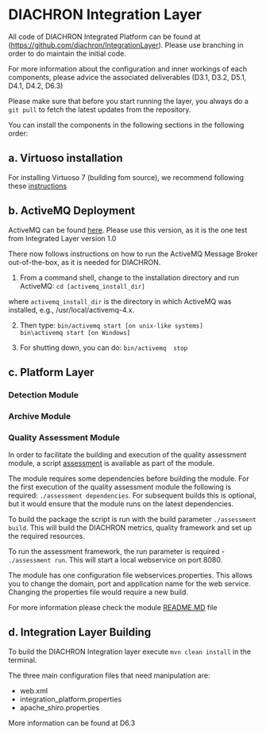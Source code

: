 # DIACHRON Integration Layer #

All code of DIACHRON Integrated Platform can be found at (https://github.com/diachron/IntegrationLayer). Please use branching in order to do maintain the initial code.

For more information about the configuration and inner workings of each components, please advice the associated deliverables (D3.1, D3.2, D5.1, D4.1, D4.2, D6.3)

Please make sure that before you start running the layer, you always do a ```git pull``` to fetch the latest updates from the repository.
 
You can install the components in the following sections in the following order:

## a. Virtuoso installation ##

For installing Virtuoso 7 (building fom source), we recommend following these [instructions](http://virtuoso.openlinksw.com/dataspace/doc/dav/wiki/Main/VOSBuild)


## b. ActiveMQ Deployment ##

ActiveMQ can be found [here](http://activemq.apache.org/activemq-5100-release.html). Please use this version, as it is the one test from Integrated Layer version 1.0

There now follows instructions on how to run the ActiveMQ Message Broker out-of-the-box, as it is needed for DIACHRON.

1. From a command shell, change to the installation directory and run ActiveMQ:
	```cd [activemq_install_dir]```

where ```activemq_install_dir``` is the directory in which ActiveMQ was installed, e.g., /usr/local/activemq-4.x.

2. Then type:
  <code>bin/activemq  start [on unix-like systems]
  bin\activemq  start [on Windows]</code>
 
3. For shutting down, you can do:
  ```bin/activemq  stop```


## c. Platform Layer ##

###  Detection Module ###

###  Archive Module ###

###  Quality Assessment Module ###

In order to facilitate the building and execution of the quality assessment module, a script [assessment](https://raw.githubusercontent.com/diachron/IntegrationLayer/master/CoreServices/quality-luzzu-integration/assessment.sh) is available as part of the module. 

The module requires some dependencies before building the module. For the first execution of the quality assessment module the following is required: ```./assessment dependencies```. For subsequent builds this is optional, but it would ensure that the module runs on the latest dependencies.

To build the package the script is run with the build parameter ```./assessment build```. This will build the DIACHRON metrics, quality framework and set up the required resources.

To run the assessment framework, the run parameter is required - ```./assessment run```. This will start a local webservice on port 8080.
 
The module has one configuration file webservices.properties. This allows you to change the domain, port and application name for the web service. Changing the properties file would require a new build. 

For more information please check the module [README.MD](https://raw.githubusercontent.com/diachron/IntegrationLayer/master/CoreServices/quality-luzzu-integration/README.md) file

## d. Integration Layer Building ##

To build the DIACHRON Integration layer execute ```mvn clean install``` in the terminal.

The three main configuration files that need manipulation are:
* web.xml
* integration_platform.properties
* apache_shiro.properties

More information can be found at D6.3

